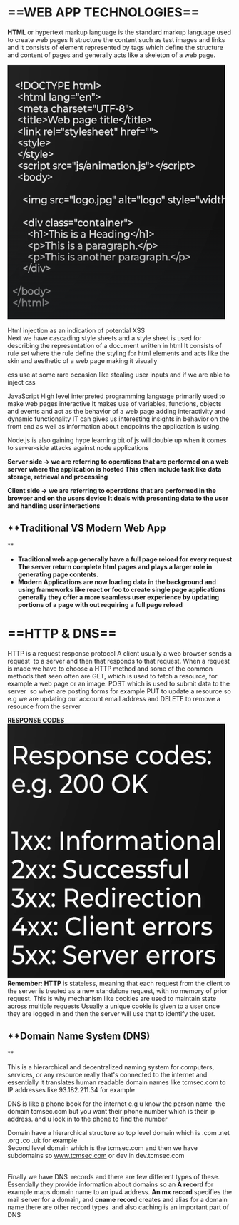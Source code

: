 # ==**WEB APP TECHNOLOGIES**==

**HTML** or hypertext markup language is the standard markup language used to create web pages It structure the content such as test images and links and it consists of element represented by tags which define the structure and content of pages and generally acts like a skeleton of a web page.

![Screenshot from 2024-05-25 07-44-44.png](../../_resources/Screenshot%20from%202024-05-25%2007-44-44.png)

Html injection as an indication of potential XSS  
Next we have cascading style sheets and a style sheet is used for describing the representation of a document written in html It consists of rule set where the rule define the styling for html elements and acts like the skin and aesthetic of a web page making it visually

css use at some rare occasion like stealing user inputs and if we are able to inject css

JavaScript High level interpreted programming language primarily used to make web pages interactive It makes use of variables, functions, objects and events and act as the behavior of a web page adding interactivity and dynamic functionality IT can gives us interesting insights in behavior on the front end as well as information about endpoints the application is using.

Node.js is also gaining hype learning bit of js will double up when it comes to server-side attacks against node applications

**Server side -> we are referring to operations that are performed on a web server where the application is hosted This often include task like data storage, retrieval and processing**

**Client side -> we are referring to operations that are performed in the browser and on the users device It deals with presenting data to the user and handling user interactions**

## **Traditional VS Modern Web App  
**

- **Traditional web app generally have a full page reload for every request The server return complete html pages and plays a larger role in generating page contents.**
- **Modern Applications are now loading data in the background and using frameworks like react or foo to create single page applications generally they offer a more seamless user experience by updating portions of a page with out requiring a full page reload**

# ==**HTTP & DNS**==

HTTP is a request response protocol A client usually a web browser sends a request  to a server and then that responds to that request. When a request is made we have to choose a HTTP method and some of the common methods that seen often are GET, which is used to fetch a resource, for example a web page or an image. POST which is used to submit data to the server  so when are posting forms for example PUT to update a resource so e.g we are updating our account email address and DELETE to remove a resource from the server

**RESPONSE CODES  
![Screenshot from 2024-05-25 09-17-44.png](../../_resources/Screenshot%20from%202024-05-25%2009-17-44.png)Remember: HTTP** is stateless, meaning that each request from the client to the server is treated as a new standalone request, with no memory of prior request. This is why mechanism like cookies are used to maintain state across multiple requests Usually a unique cookie is given to a user once they are logged in and then the server will use that to identify the user.

## **Domain Name System (DNS)  
**

This is a hierarchical and decentralized naming system for computers, services, or any resource really that's connected to the internet and essentially it translates human readable domain names like tcmsec.com to IP addresses like 93.182.211.34 for example

DNS is like a phone book for the internet e.g u know the person name  the domain tcmsec.com but you want their phone number which is their ip address. and u look in to the phone to find the number

Domain have a hierarchical structure so top level domain which is .com .net .org .co .uk for example  
Second level domain which is the tcmsec.com and then we have subdomains so www.tcmsec.com or dev in dev.tcmsec.com  
<br/>

Finally we have DNS  records and there are few different types of these. Essentially they provide information about domains so an **A record** for example maps domain name to an ipv4 address. **An mx record** specifies the mail server for a domain, and **cname record** creates and alias for a domain name there are other record types  and also caching is an important part of DNS